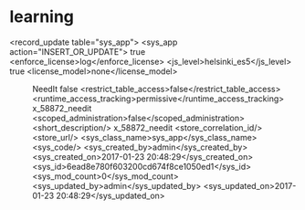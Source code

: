 # learning
<?xml version="1.0" encoding="UTF-8"?>
<record_update table="sys_app">
    <sys_app action="INSERT_OR_UPDATE">
        <active>true</active>
        <enforce_license>log</enforce_license>
        <js_level>helsinki_es5</js_level>
        <licensable>true</licensable>
        <license_model>none</license_model>
        <logo/>
        <menu/>
        <name>NeedIt</name>
        <private>false</private>
        <restrict_table_access>false</restrict_table_access>
        <runtime_access_tracking>permissive</runtime_access_tracking>
        <scope>x_58872_needit</scope>
        <scoped_administration>false</scoped_administration>
        <short_description/>
        <source>x_58872_needit</source>
        <store_correlation_id/>
        <store_url/>
        <sys_class_name>sys_app</sys_class_name>
        <sys_code/>
        <sys_created_by>admin</sys_created_by>
        <sys_created_on>2017-01-23 20:48:29</sys_created_on>
        <sys_id>6ead8e780f603200cd674f8ce1050ed1</sys_id>
        <sys_mod_count>0</sys_mod_count>
        <sys_updated_by>admin</sys_updated_by>
        <sys_updated_on>2017-01-23 20:48:29</sys_updated_on>
        <template/>
        <trackable>true</trackable>
        <user_role/>
        <vendor/>
        <vendor_prefix/>
        <version>1.0.0</version>
    </sys_app>
</record_update>
